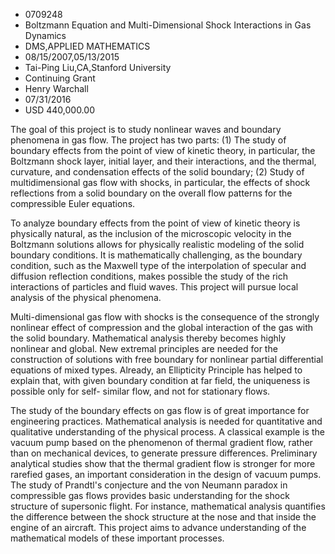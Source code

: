 
* 0709248
* Boltzmann Equation and Multi-Dimensional Shock Interactions in Gas Dynamics
* DMS,APPLIED MATHEMATICS
* 08/15/2007,05/13/2015
* Tai-Ping Liu,CA,Stanford University
* Continuing Grant
* Henry Warchall
* 07/31/2016
* USD 440,000.00

The goal of this project is to study nonlinear waves and boundary phenomena in
gas flow. The project has two parts: (1) The study of boundary effects from the
point of view of kinetic theory, in particular, the Boltzmann shock layer,
initial layer, and their interactions, and the thermal, curvature, and
condensation effects of the solid boundary; (2) Study of multidimensional gas
flow with shocks, in particular, the effects of shock reflections from a solid
boundary on the overall flow patterns for the compressible Euler equations.

To analyze boundary effects from the point of view of kinetic theory is
physically natural, as the inclusion of the microscopic velocity in the
Boltzmann solutions allows for physically realistic modeling of the solid
boundary conditions. It is mathematically challenging, as the boundary
condition, such as the Maxwell type of the interpolation of specular and
diffusion reflection conditions, makes possible the study of the rich
interactions of particles and fluid waves. This project will pursue local
analysis of the physical phenomena.

Multi-dimensional gas flow with shocks is the consequence of the strongly
nonlinear effect of compression and the global interaction of the gas with the
solid boundary. Mathematical analysis thereby becomes highly nonlinear and
global. New extremal principles are needed for the construction of solutions
with free boundary for nonlinear partial differential equations of mixed types.
Already, an Ellipticity Principle has helped to explain that, with given
boundary condition at far field, the uniqueness is possible only for self-
similar flow, and not for stationary flows.

The study of the boundary effects on gas flow is of great importance for
engineering practices. Mathematical analysis is needed for quantitative and
qualitative understanding of the physical process. A classical example is the
vacuum pump based on the phenomenon of thermal gradient flow, rather than on
mechanical devices, to generate pressure differences. Preliminary analytical
studies show that the thermal gradient flow is stronger for more rarefied gases,
an important consideration in the design of vacuum pumps. The study of Prandtl's
conjecture and the von Neumann paradox in compressible gas flows provides basic
understanding for the shock structure of supersonic flight. For instance,
mathematical analysis quantifies the difference between the shock structure at
the nose and that inside the engine of an aircraft. This project aims to advance
understanding of the mathematical models of these important processes.

